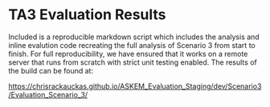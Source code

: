 # TA3 Evaluation Results

Included is a reproducible markdown script which includes the analysis and inline evalution code recreating
the full analysis of Scenario 3 from start to finish. For full reproducibility, we have ensured that it
works on a remote server that runs from scratch with strict unit testing enabled. The results of the build
can be found at:

https://chrisrackauckas.github.io/ASKEM_Evaluation_Staging/dev/Scenario3/Evaluation_Scenario_3/